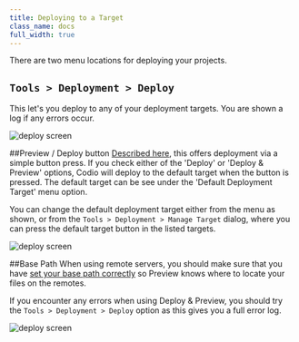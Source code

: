```yaml
---
title: Deploying to a Target
class_name: docs
full_width: true
---
```


There are two menu locations for deploying your projects.

## `Tools > Deployment > Deploy`
This let's you deploy to any of your deployment targets. You are shown a log if any errors occur.

![deploy screen](/img/docs/deploy-menu.png)

##Preview / Deploy button
[Described here](/docs/ide/inline-preview), this offers deployment via a simple button press. If you check either of the 'Deploy' or 'Deploy & Preview' options, Codio will deploy to the default target when the button is pressed. The default target can be see under the 'Default Deployment Target' menu option.

You can change the default deployment target either from the menu as shown, or from the `Tools > Deployment > Manage Target` dialog, where you can press the default target button in the listed targets.

![deploy screen](/img/docs/deploy-button.png)

##Base Path
When using remote servers, you should make sure that you have [set your base path correctly](/docs/deployment/basepath) so Preview knows where to locate your files on the remotes.

If you encounter any errors when using Deploy & Preview, you should try the `Tools > Deployment > Deploy` option as this gives you a full error log.

![deploy screen](/img/docs/deploy-basepath.png)